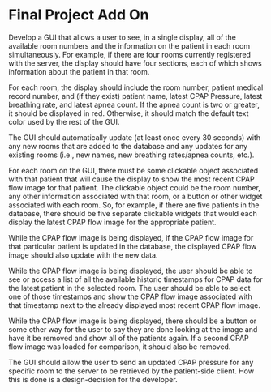 # Final Project Add On

Develop a GUI that allows a user to see, in a single display, all of the
available room numbers and the information on the patient in each room
simultaneously.  For example, if there are four rooms currently registered
with the server, the display should have four sections, each of which shows
information about the patient in that room.

For each room, the display should include the room number, patient medical 
record number, and (if they exist) patient name, latest CPAP Pressure, latest
breathing rate, and latest apnea count.  If the apnea count is two or greater,
it should be displayed in red.  Otherwise, it should match the default text
color used by the rest of the GUI.

The GUI should automatically update (at least once every 30 seconds) with any 
new rooms that are added to the database and any updates for any existing
rooms (i.e., new names, new breathing rates/apnea counts, etc.).

For each room on the GUI, there must be some clickable object associated
with that patient that will cause the display to show the most recent
CPAP flow image for that patient.  The clickable object could be the room
number, any other information associated with that room, or a button or other 
widget associated with each room.  So, for example, if there are five patients in the 
database, there should be five separate clickable widgets that would each 
display the latest CPAP flow image for the appropriate patient.  

While the CPAP flow image is being displayed, if the CPAP flow image for that 
particular patient is updated in the database, the displayed CPAP flow image 
should also update with the new data.

While the CPAP flow image is being displayed, the user should be able to see or
access a list of all the available historic timestamps for CPAP data 
for the latest patient in the selected room.  The user should be able to select 
one of those
timestamps and show the CPAP flow image associated with that timestamp next to the
already displayed most recent CPAP flow image.

While the CPAP flow image is being displayed, there should be a button or some other 
way for the user to say they are done looking at the image and have it
be removed and show all of the patients again.  If a second CPAP flow image was 
loaded for comparison, it should also be removed.

The GUI should allow the user to send an updated CPAP pressure for any specific 
room to the server to be retrieved by the patient-side client.  How this is
done is a design-decision for the developer.

